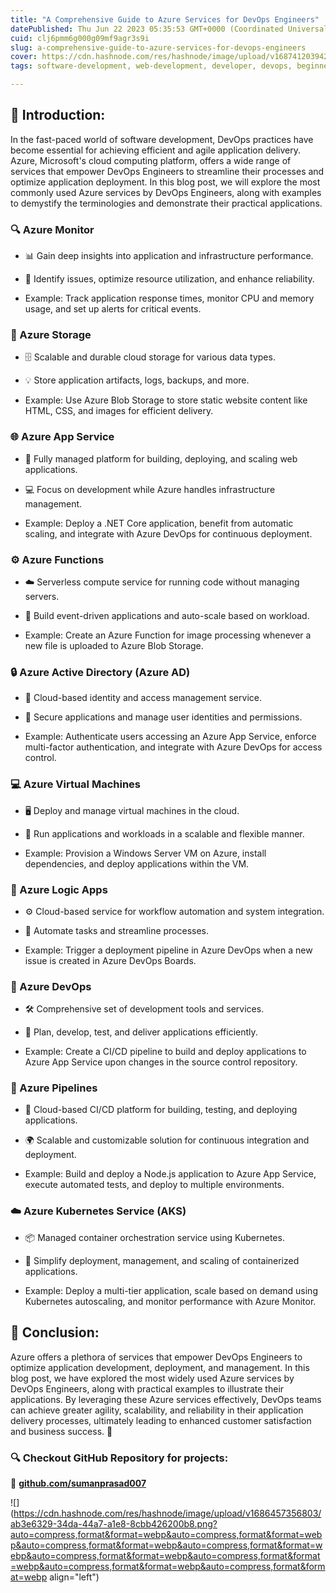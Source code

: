 ```yaml
---
title: "A Comprehensive Guide to Azure Services for DevOps Engineers"
datePublished: Thu Jun 22 2023 05:35:53 GMT+0000 (Coordinated Universal Time)
cuid: clj6pmm6g000g09mf9agr3s9i
slug: a-comprehensive-guide-to-azure-services-for-devops-engineers
cover: https://cdn.hashnode.com/res/hashnode/image/upload/v1687412039424/a9ccd9f1-d4cc-44cf-92a3-7f198d73d169.png
tags: software-development, web-development, developer, devops, beginners

---
```


## **📍** Introduction:

In the fast-paced world of software development, DevOps practices have become essential for achieving efficient and agile application delivery. Azure, Microsoft's cloud computing platform, offers a wide range of services that empower DevOps Engineers to streamline their processes and optimize application deployment. In this blog post, we will explore the most commonly used Azure services by DevOps Engineers, along with examples to demystify the terminologies and demonstrate their practical applications.

### **🔍** Azure Monitor

* 📊 Gain deep insights into application and infrastructure performance.
    
* 🔄 Identify issues, optimize resource utilization, and enhance reliability.
    
* Example: Track application response times, monitor CPU and memory usage, and set up alerts for critical events.
    

### 💾 Azure Storage

* 🗄️ Scalable and durable cloud storage for various data types.
    
* 💡 Store application artifacts, logs, backups, and more.
    
* Example: Use Azure Blob Storage to store static website content like HTML, CSS, and images for efficient delivery.
    

### 🌐 Azure App Service

* 🚀 Fully managed platform for building, deploying, and scaling web applications.
    
* 💻 Focus on development while Azure handles infrastructure management.
    
* Example: Deploy a .NET Core application, benefit from automatic scaling, and integrate with Azure DevOps for continuous deployment.
    

### ⚙️ Azure Functions

* ☁️ Serverless compute service for running code without managing servers.
    
* 🌱 Build event-driven applications and auto-scale based on workload.
    
* Example: Create an Azure Function for image processing whenever a new file is uploaded to Azure Blob Storage.
    

### 🔒 Azure Active Directory (Azure AD)

* 🔑 Cloud-based identity and access management service.
    
* 👥 Secure applications and manage user identities and permissions.
    
* Example: Authenticate users accessing an Azure App Service, enforce multi-factor authentication, and integrate with Azure DevOps for access control.
    

### 💻 Azure Virtual Machines

* 🖥️ Deploy and manage virtual machines in the cloud.
    
* 🚀 Run applications and workloads in a scalable and flexible manner.
    
* Example: Provision a Windows Server VM on Azure, install dependencies, and deploy applications within the VM.
    

### 🔗 Azure Logic Apps

* ⚙️ Cloud-based service for workflow automation and system integration.
    
* 🔄 Automate tasks and streamline processes.
    
* Example: Trigger a deployment pipeline in Azure DevOps when a new issue is created in Azure DevOps Boards.
    

### 🔄 Azure DevOps

* 🛠️ Comprehensive set of development tools and services.
    
* 🔗 Plan, develop, test, and deliver applications efficiently.
    
* Example: Create a CI/CD pipeline to build and deploy applications to Azure App Service upon changes in the source control repository.
    

### 🚀 Azure Pipelines

* 🔄 Cloud-based CI/CD platform for building, testing, and deploying applications.
    
* 🌍 Scalable and customizable solution for continuous integration and deployment.
    
* Example: Build and deploy a Node.js application to Azure App Service, execute automated tests, and deploy to multiple environments.
    

### ☁️ Azure Kubernetes Service (AKS)

* 📦 Managed container orchestration service using Kubernetes.
    
* 🚀 Simplify deployment, management, and scaling of containerized applications.
    
* Example: Deploy a multi-tier application, scale based on demand using Kubernetes autoscaling, and monitor performance with Azure Monitor.
    

## **📍** Conclusion:

Azure offers a plethora of services that empower DevOps Engineers to optimize application development, deployment, and management. In this blog post, we have explored the most widely used Azure services by DevOps Engineers, along with practical examples to illustrate their applications. By leveraging these Azure services effectively, DevOps teams can achieve greater agility, scalability, and reliability in their application delivery processes, ultimately leading to enhanced customer satisfaction and business success. 🌟

### **🔍 Checkout GitHub Repository for projects:**

**🔗** [**github.com/sumanprasad007**](http://github.com/sumanprasad007)

![](https://cdn.hashnode.com/res/hashnode/image/upload/v1686457356803/ab3e6329-34da-44a7-a1e8-8cbb426200b8.png?auto=compress,format&format=webp&auto=compress,format&format=webp&auto=compress,format&format=webp&auto=compress,format&format=webp&auto=compress,format&format=webp&auto=compress,format&format=webp&auto=compress,format&format=webp&auto=compress,format&format=webp align="left")